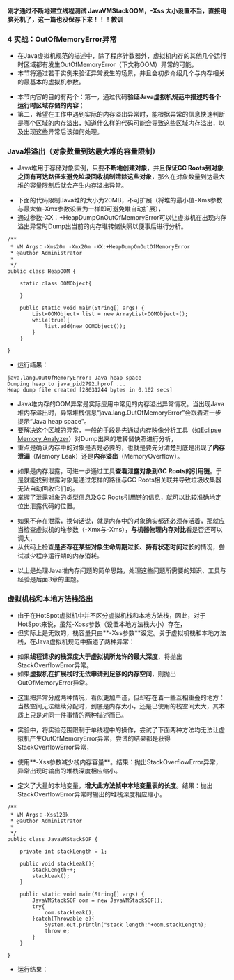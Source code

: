 #### 刚才通过不断地建立线程测试 JavaVMStackOOM，-Xss 大小设置不当，直接电脑死机了，这一篇也没保存下来！！！教训
>
### 4 实战：OutOfMemoryError异常
>
- 在Java虚拟机规范的描述中，除了程序计数器外，虚拟机内存的其他几个运行时区域都有发生OutOfMemoryError（下文称OOM）异常的可能，
- 本节将通过若干实例来验证异常发生的场景，并且会初步介绍几个与内存相关的最基本的虚拟机参数。
>
- 本节内容的目的有两个：第一，通过代码**验证Java虚拟机规范中描述的各个运行时区域存储的内容**；
- 第二，希望在工作中遇到实际的内存溢出异常时，能根据异常的信息快速判断是哪个区域的内存溢出，知道什么样的代码可能会导致这些区域内存溢出，以及出现这些异常后该如何处理。
>
### Java堆溢出（对象数量到达最大堆的容量限制）
>
- Java堆用于存储对象实例，只要**不断地创建对象**，并且**保证GC Roots到对象之间有可达路径来避免垃圾回收机制清除这些对象**，那么在对象数量到达最大堆的容量限制后就会产生内存溢出异常。
>
- 下面的代码限制Java堆的大小为20MB，不可扩展（将堆的最小值-Xms参数与最大值-Xmx参数设置为一样即可避免堆自动扩展），
- 通过参数-XX：+HeapDumpOnOutOfMemoryError可以让虚拟机在出现内存溢出异常时Dump出当前的内存堆转储快照以便事后进行分析。 
>
```
/**
 * VM Args：-Xms20m -Xmx20m -XX:+HeapDumpOnOutOfMemoryError
 * @author Administrator
 *
 */
public class HeapOOM {
	
	static class OOMObject{
		
	}
	
	public static void main(String[] args) {
		List<OOMObject> list = new ArrayList<OOMObject>();
		while(true){
			list.add(new OOMObject());
		}
	}

}

```
- 运行结果：
```
java.lang.OutOfMemoryError: Java heap space
Dumping heap to java_pid2792.hprof ...
Heap dump file created [28031244 bytes in 0.102 secs]
```
>
- Java堆内存的OOM异常是实际应用中常见的内存溢出异常情况。当出现Java堆内存溢出时，异常堆栈信息“java.lang.OutOfMemoryError”会跟着进一步提示“Java heap space”。
- 要解决这个区域的异常，一般的手段是先通过内存映像分析工具（如[Eclipse Memory Analyzer](https://blog.csdn.net/wizard_rp/article/details/73266194)）对Dump出来的堆转储快照进行分析，
- 重点是确认内存中的对象是否是必要的，也就是要先分清楚到底是出现了**内存泄漏**（Memory Leak）还是**内存溢出**（MemoryOverflow）。
>
- 如果是内存泄露，可进一步通过工具**查看泄露对象到GC Roots的引用链**。于是就能找到泄露对象是通过怎样的路径与GC Roots相关联并导致垃圾收集器无法自动回收它们的。
- 掌握了泄露对象的类型信息及GC Roots引用链的信息，就可以比较准确地定位出泄露代码的位置。
>
- 如果不存在泄露，换句话说，就是内存中的对象确实都还必须存活着，那就应当检查虚拟机的堆参数（-Xmx与-Xms），**与机器物理内存对比**看是否还可以调大，
- 从代码上检查**是否存在某些对象生命周期过长、持有状态时间过长**的情况，尝试减少程序运行期的内存消耗。
>
- 以上是处理Java堆内存问题的简单思路，处理这些问题所需要的知识、工具与经验是后面3章的主题。 
>
### 虚拟机栈和本地方法栈溢出
>
- 由于在HotSpot虚拟机中并不区分虚拟机栈和本地方法栈，因此，对于HotSpot来说，虽然-Xoss参数（设置本地方法栈大小）存在，
- 但实际上是无效的，栈容量只由**-Xss参数**设定。关于虚拟机栈和本地方法栈，在Java虚拟机规范中描述了两种异常：
>
- 如果**线程请求的栈深度大于虚拟机所允许的最大深度**，将抛出StackOverflowError异常。
- 如果**虚拟机在扩展栈时无法申请到足够的内存空间**，则抛出OutOfMemoryError异常。
>
- 这里把异常分成两种情况，看似更加严谨，但却存在着一些互相重叠的地方：当栈空间无法继续分配时，到底是内存太小，还是已使用的栈空间太大，其本质上只是对同一件事情的两种描述而已。
>
- 实验中，将实验范围限制于单线程中的操作，尝试了下面两种方法均无法让虚拟机产生OutOfMemoryError异常，尝试的结果都是获得StackOverflowError异常，
>
- 使用**-Xss参数减少栈内存容量**。结果：抛出StackOverflowError异常，异常出现时输出的堆栈深度相应缩小。
>
- 定义了大量的本地变量，**增大此方法帧中本地变量表的长度**。结果：抛出StackOverflowError异常时输出的堆栈深度相应缩小。
>
```
/**
 * VM Args：-Xss128k
 * @author Administrator
 *
 */
public class JavaVMStackSOF {
	
	private int stackLength = 1;
	
	public void stackLeak(){
		stackLength++;
		stackLeak();
	}
	
	public static void main(String[] args) {
		JavaVMStackSOF oom = new JavaVMStackSOF();
		try{
			oom.stackLeak();
		}catch(Throwable e){
			System.out.println("stack length:"+oom.stackLength);
			throw e;
		}
	}	

}

```
- 运行结果：
```

```























